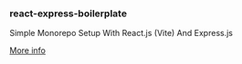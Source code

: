 ### react-express-boilerplate

Simple Monorepo Setup With React.js (Vite) And Express.js

<a href="https://www.dusanstam.com/posts/react-express-monorepo/" target="_blank">More info</a>
